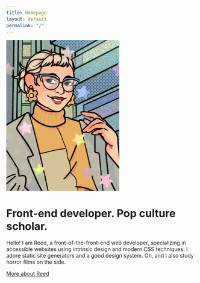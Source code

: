 ```yaml
---
title: Homepage
layout: default
permalink: "/"
---
```


!["Reed Piernock"](/_assets/images/templates/reedcodes.png)

# Front-end developer. Pop culture scholar.

Hello! I am Reed, a front-of-the-front-end web developer, specializing in accessible websites using intrinsic design and modern CSS techniques. I adore static site generators and a good design system. Oh, and I also study horror films on the side.

[More about Reed](/about/)
